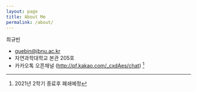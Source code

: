 ```yaml
---
layout: page
title: About Me
permalink: /about/
---
```


최규빈 
- guebin@jbnu.ac.kr
- 자연과학대학교 본관 205호 
- 카카오톡 오픈채널 (http://pf.kakao.com/_cxdAes/chat) [^1]

[^1]: 2021년 2학기 종료후 폐쇄예정 
